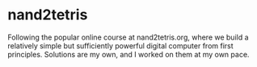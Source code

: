 # nand2tetris
Following the popular online course at nand2tetris.org, where we build a relatively simple but sufficiently powerful digital computer from first principles. Solutions are my own, and I worked on them at my own pace.
